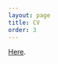 ```yaml
---
layout: page
title: CV
order: 3
---
```


[Here](https://github.com/pereiragc/cvlatex_gp/blob/master/cv_13.pdf).
